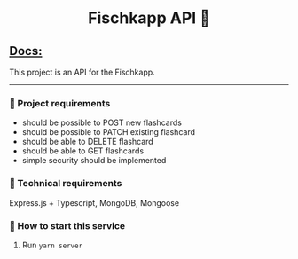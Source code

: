 <h1 align="center">
  Fischkapp API 📄
</h1>

[<h2>Docs:</h2>](https://fischkappapi.onrender.com/docs/)

This project is an API for the Fischkapp.

---

### 📝 Project requirements

- should be possible to POST new flashcards
- should be possible to PATCH existing flashcard
- should be able to DELETE flashcard
- should be able to GET flashcards
- simple security should be implemented

### 🔧 Technical requirements

Express.js + Typescript, MongoDB, Mongoose

### 📖 How to start this service

1. Run ``yarn server``

